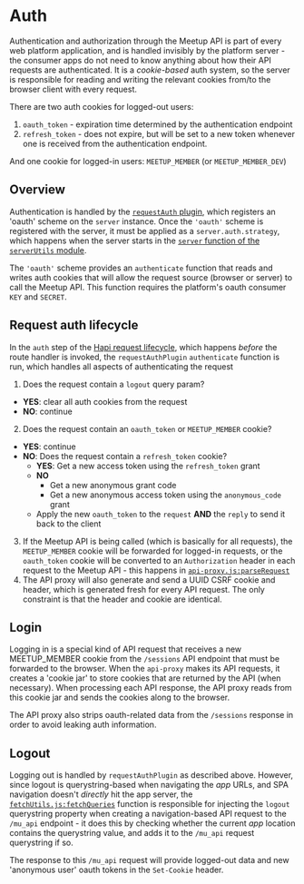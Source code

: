# Auth

Authentication and authorization through the Meetup API is part of every web
platform application, and is handled invisibly by the platform server - the
consumer apps do not need to know anything about how their API requests are
authenticated. It is a _cookie-based_ auth system, so the server is responsible
for reading and writing the relevant cookies from/to the browser client with
every request.

There are two auth cookies for logged-out users:

1. `oauth_token` - expiration time determined by the authentication endpoint
2. `refresh_token` - does not expire, but will be set to a new token whenever
one is received from the authentication endpoint.

And one cookie for logged-in users: `MEETUP_MEMBER` (or `MEETUP_MEMBER_DEV`)

## Overview

Authentication is handled by the [`requestAuth` plugin](../plugins/requestAuthPlugin.js),
which registers an 'oauth' scheme on the `server` instance. Once the `'oauth'`
scheme is registered with the server, it must be applied as a `server.auth.strategy`,
which happens when the server starts in the
[`server` function of the `serverUtils` module](../util/serverUtils.js).

The `'oauth'` scheme provides an `authenticate` function that reads
and writes auth cookies that will allow the request source (browser or server)
to call the Meetup API. This function requires the platform's oauth consumer
`KEY` and `SECRET`.

## Request auth lifecycle

In the `auth` step of the [Hapi request lifecycle](http://hapijs.com/api#request-lifecycle),
which happens _before_ the route handler is invoked, the `requestAuthPlugin`
`authenticate` function is run, which handles all aspects of authenticating the request

1. Does the request contain a `logout` query param?
  - **YES**: clear all auth cookies from the request
  - **NO**: continue
2. Does the request contain an `oauth_token` or `MEETUP_MEMBER` cookie?
  - **YES**: continue
  - **NO**: Does the request contain a `refresh_token` cookie?
    - **YES**: Get a new access token using the `refresh_token` grant
    - **NO**
      - Get a new anonymous grant code
      - Get a new anonymous access token using the `anonymous_code` grant
    - Apply the new `oauth_token` to the `request` **AND** the `reply` to send
      it back to the client
3. If the Meetup API is being called (which is basically for all requests), the
`MEETUP_MEMBER` cookie will be forwarded for logged-in requests, or the
`oauth_token` cookie will be converted to an `Authorization` header
in each request to the Meetup API - this happens in
[`api-proxy.js:parseRequest`](../apiProxy/api-proxy.js)
4. The API proxy will also generate and send a UUID CSRF cookie and header,
which is generated fresh for every API request. The only constraint is that the
header and cookie are identical.

## Login

Logging in is a special kind of API request that receives a new MEETUP_MEMBER
cookie from the `/sessions` API endpoint that must be forwarded to the browser.
When the `api-proxy` makes its API requests, it creates a 'cookie jar' to store
cookies that are returned by the API (when necessary). When processing each API
response, the API proxy reads from this cookie jar and sends the cookies along
to the browser.

The API proxy also strips oauth-related data from the `/sessions` response in
order to avoid leaking auth information.

## Logout

Logging out is handled by `requestAuthPlugin` as described above. However, since logout
is querystring-based when navigating the _app_ URLs, and SPA navigation doesn't _directly_
hit the app server, the [`fetchUtils.js:fetchQueries`](../util/fetchUtils.js) function is responsible for
injecting the `logout` querystring property when creating a navigation-based API request
to the `/mu_api` endpoint - it does this by checking whether the current _app_ location
contains the querystring value, and adds it to the `/mu_api` request querystring if so.

The response to this `/mu_api` request will provide logged-out data and new 'anonymous user'
oauth tokens in the `Set-Cookie` header.
